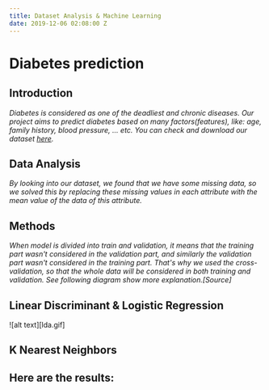```yaml
---
title: Dataset Analysis & Machine Learning
date: 2019-12-06 02:08:00 Z
---
```


# **Diabetes prediction**
## **Introduction**
*Diabetes is considered as one of the deadliest and chronic diseases. Our project aims to predict diabetes based on many factors(features), like: age, family history, blood pressure, ... etc. You can check and download our dataset [here](https://www.kaggle.com/edubrq/diabetes).*
## **Data Analysis**
*By looking into our dataset, we found that we have some missing data, so we solved this by replacing these missing values in each attribute with the mean value of the data of this attribute.*
## **Methods**
*When model is divided into train and validation, it means that the training part wasn't considered in the validation part, and similarly the validation part wasn't considered in the training part. That's why we used the cross-validation, so that the whole data will be considered in both training and validation. See following diagram show more explanation.[Source]*
## **Linear Discriminant & Logistic Regression**
![alt text][lda.gif]
## **K Nearest Neighbors**

## **Here are the results:**


